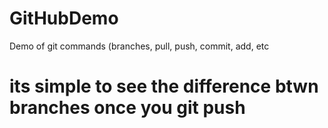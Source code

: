 # GitHubDemo
Demo of git commands (branches, pull, push, commit, add, etc
# its simple to see the difference btwn branches once you git push
